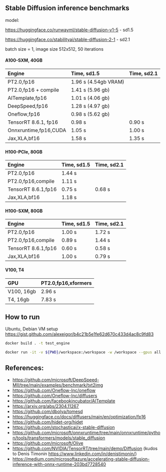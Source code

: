 ## Stable Diffusion inference benchmarks

model: 

https://huggingface.co/runwayml/stable-diffusion-v1-5 - sd1.5

https://huggingface.co/stabilityai/stable-diffusion-2-1 - sd2.1

batch size = 1, image size 512x512, 50 iterations

#### A100-SXM, 40GB
| Engine                 | Time, sd1.5           | Time, sd2.1           | 
| :---                   | :---                  | :---                  |
| PT2.0,fp16             | 1.96 s (4.54gb VRAM)  |                       |
| PT2.0,fp16 + compile   | 1.41 s (5.96 gb)      |                       |
| AITemplate,fp16        | 1.01 s (4.06 gb)      |                       |
| DeepSpeed,fp16         | 1.28 s (4.97 gb)      |                       |
| Oneflow,fp16           | 0.98 s (5.62 gb)      |                       |
| TensorRT 8.6.1, fp16   | 0.98 s                | 0.90 s                |
| Onnxruntime,fp16,CUDA  | 1.05 s                | 1.00 s                |
| Jax,XLA,bf16           | 1.58 s                | 1.35 s                |

#### H100-PCIe, 80GB

| Engine                 | Time, sd1.5           | Time, sd2.1           | 
| :---                   | :---                  | :---                  |
| PT2.0,fp16             | 1.44 s                |                       |
| PT2.0,fp16,compile     | 1.11 s                |                       |
| TensorRT 8.6.1,fp16    | 0.75 s                | 0.68 s                |
| Jax,XLA,bf16           | 1.18 s                |                       |

#### H100-SXM, 80GB
| Engine                 | Time, sd1.5           | Time, sd2.1           | 
| :---                   | :---                  | :---                  |
| PT2.0,fp16             | 1.00 s                | 1.72 s                |
| PT2.0,fp16,compile     | 0.89 s                | 1.44 s                |
| TensorRT 8.6.1,fp16    | 0.60 s                | 0.58 s                |
| Jax,XLA,bf16           | 1.00 s                | 0.79 s                |

#### V100, T4
| GPU                    | PT2.0,fp16,xformers   | 
| :---                   | :---                  | 
| V100, 16gb             | 2.96 s                | 
| T4, 16gb               | 7.83 s                | 

## How to run
Ubuntu, Debian VM setup https://gist.github.com/alexeigor/b4c21b5e1fe62d670c433d4ac8c9fd83
```bash
docker build . -t test_engine
```

```bash
docker run -it -v ${PWD}/workspace:/workspace -w /workspace --gpus all --ipc=host --ulimit memlock=-1 --ulimit stack=67108864 test_engine
```

## References:
- https://github.com/microsoft/DeepSpeed-MII/tree/main/examples/benchmark/txt2img
- https://github.com/Oneflow-Inc/oneflow
- https://github.com/Oneflow-Inc/diffusers
- https://github.com/facebookincubator/AITemplate
- https://arxiv.org/abs/2304.11267
- https://github.com/dbolya/tomesd
- https://huggingface.co/docs/diffusers/main/en/optimization/fp16
- https://github.com/hidet-org/hidet
- https://github.com/stochasticai/x-stable-diffusion
- https://github.com/microsoft/onnxruntime/tree/main/onnxruntime/python/tools/transformers/models/stable_diffusion
- https://github.com/microsoft/Olive
- https://github.com/NVIDIA/TensorRT/tree/main/demo/Diffusion (kudos to Denis Timonin https://www.linkedin.com/in/denistimonin/)
- https://medium.com/microsoftazure/accelerating-stable-diffusion-inference-with-onnx-runtime-203bd7728540
